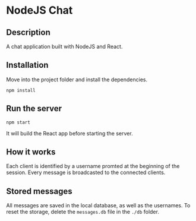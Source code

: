 # NodeJS Chat

## Description
A chat application built with NodeJS and React.

## Installation
Move into the project folder and install the dependencies.
```
npm install
```

## Run the server
```
npm start
```
It will build the React app before starting the server.

## How it works
Each client is identified by a username promted at the beginning of the session.
Every message is broadcasted to the connected clients.

## Stored messages
All messages are saved in the local database, as well as the usernames.
To reset the storage, delete the `messages.db` file in the `./db` folder.
